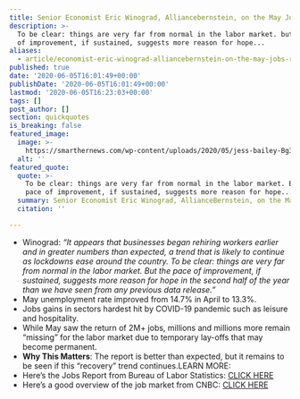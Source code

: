 ```yaml
---
title: Senior Economist Eric Winograd, Alliancebernstein, on the May Jobs Report.
description: >-
  To be clear: things are very far from normal in the labor market. but the pace
  of improvement, if sustained, suggests more reason for hope...
aliases:
  - article/economist-eric-winograd-alliancebernstein-on-the-may-jobs-report/
published: true
date: '2020-06-05T16:01:49+00:00'
publishDate: '2020-06-05T16:01:49+00:00'
lastmod: '2020-06-05T16:23:03+00:00'
tags: []
post_author: []
section: quickquotes
is_breaking: false
featured_image:
  image: >-
    https://smarthernews.com/wp-content/uploads/2020/05/jess-bailey-Bg3qkPDpopY-unsplash-min-1024x768.jpg
  alt: ''
featured_quote:
  quote: >-
    To be clear: things are very far from normal in the labor market. But the
    pace of improvement, if sustained, suggests more reason for hope...
  summary: Senior Economist Eric Winograd, AllianceBernstein, on the May Jobs Report.
  citation: ''

---
```

*   Winograd: _“It appears that businesses began rehiring workers earlier and in greater numbers than expected, a trend that is likely to continue as lockdowns ease around the country. To be clear: things are very far from normal in the labor market. But the pace of improvement, if sustained, suggests more reason for hope in the second half of the year than we have seen from any previous data release.”_
*   May unemployment rate improved from 14.7% in April to 13.3%.
*   Jobs gains in sectors hardest hit by COVID-19 pandemic such as leisure and hospitality.
*   While May saw the return of 2M+ jobs, millions and millions more remain “missing” for the labor market due to temporary lay-offs that may become permanent.
*   **Why This Matters**: The report is better than expected, but it remains to be seen if this “recovery” trend continues.LEARN MORE:
*   Here’s the Jobs Report from Bureau of Labor Statistics: [CLICK HERE](https://www.bls.gov/news.release/pdf/empsit.pdf)
*   Here’s a good overview of the job market from CNBC: [CLICK HERE](https://www.cnbc.com/2020/06/05/jobs-report-may-2020.html)